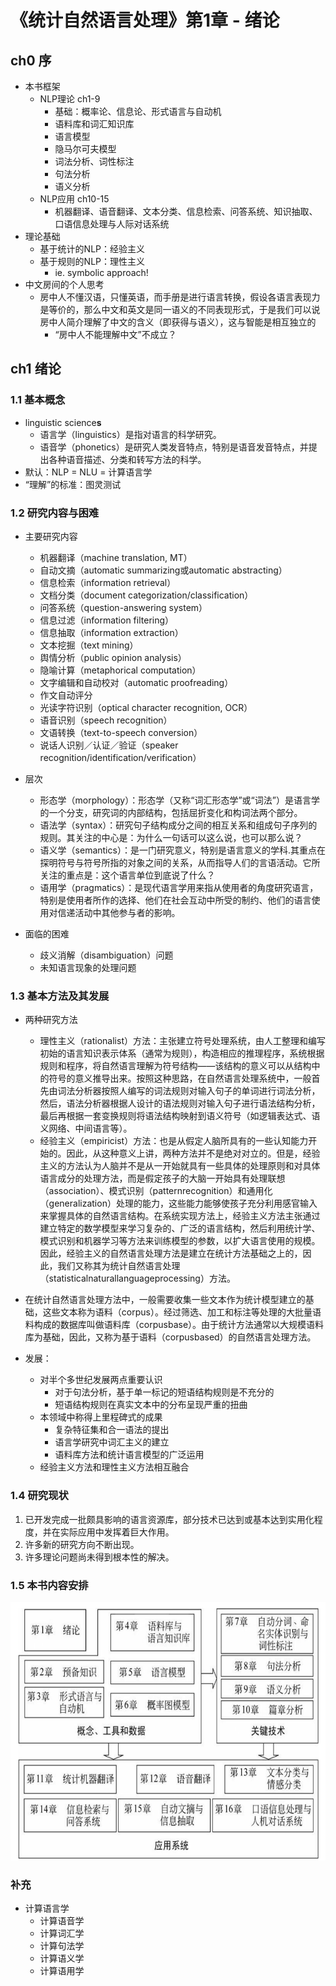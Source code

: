 # 《统计自然语言处理》第1章 - 绪论



## ch0 序
- 本书框架
	- NLP理论 ch1-9
		- 基础：概率论、信息论、形式语言与自动机
		- 语料库和词汇知识库
		- 语言模型
		- 隐马尔可夫模型
		- 词法分析、词性标注
		- 句法分析
		- 语义分析
	- NLP应用 ch10-15
		- 机器翻译、语音翻译、文本分类、信息检索、问答系统、知识抽取、口语信息处理与人际对话系统
- 理论基础
	- 基于统计的NLP：经验主义
	- 基于规则的NLP：理性主义
		- ie. symbolic approach!
- 中文房间的个人思考
	- 房中人不懂汉语，只懂英语，而手册是进行语言转换，假设各语言表现力是等价的，那么中文和英文是同一语义的不同表现形式，于是我们可以说房中人简介理解了中文的含义（即获得与语义），这与智能是相互独立的
		- “房中人不能理解中文”不成立？

## ch1 绪论
### 1.1 基本概念
- linguistic science**s**
	- 语言学（linguistics）是指对语言的科学研究。
	- 语音学（phonetics）是研究人类发音特点，特别是语音发音特点，并提出各种语音描述、分类和转写方法的科学。
- 默认：NLP = NLU = 计算语言学
- “理解”的标准：图灵测试

### 1.2 研究内容与困难
- 主要研究内容
	- 机器翻译（machine translation, MT）
	- 自动文摘（automatic summarizing或automatic abstracting）
	- 信息检索（information retrieval）
	- 文档分类（document categorization/classification）
	- 问答系统（question-answering system）
	- 信息过滤（information filtering）
	- 信息抽取（information extraction）
	- 文本挖掘（text mining）
	- 舆情分析（public opinion analysis）
	- 隐喻计算（metaphorical computation）
	- 文字编辑和自动校对（automatic proofreading）
	- 作文自动评分
	- 光读字符识别（optical character recognition, OCR）
	- 语音识别（speech recognition）
	- 文语转换（text-to-speech conversion）
	- 说话人识别／认证／验证（speaker recognition/identification/verification）

- 层次
	- 形态学（morphology）：形态学（又称“词汇形态学”或“词法”）是语言学的一个分支，研究词的内部结构，包括屈折变化和构词法两个部分。
	- 语法学（syntax）：研究句子结构成分之间的相互关系和组成句子序列的规则。其关注的中心是：为什么一句话可以这么说，也可以那么说？
	- 语义学（semantics）：是一门研究意义，特别是语言意义的学科.其重点在探明符号与符号所指的对象之间的关系，从而指导人们的言语活动。它所关注的重点是：这个语言单位到底说了什么？
	- 语用学（pragmatics）：是现代语言学用来指从使用者的角度研究语言，特别是使用者所作的选择、他们在社会互动中所受的制约、他们的语言使用对信递活动中其他参与者的影响。

- 面临的困难
	- 歧义消解（disambiguation）问题
	- 未知语言现象的处理问题

### 1.3 基本方法及其发展
- 两种研究方法
	- 理性主义（rationalist）方法：主张建立符号处理系统，由人工整理和编写初始的语言知识表示体系（通常为规则），构造相应的推理程序，系统根据规则和程序，将自然语言理解为符号结构——该结构的意义可以从结构中的符号的意义推导出来。按照这种思路，在自然语言处理系统中，一般首先由词法分析器按照人编写的词法规则对输入句子的单词进行词法分析，然后，语法分析器根据人设计的语法规则对输入句子进行语法结构分析，最后再根据一套变换规则将语法结构映射到语义符号（如逻辑表达式、语义网络、中间语言等）。
	- 经验主义（empiricist）方法：也是从假定人脑所具有的一些认知能力开始的。因此，从这种意义上讲，两种方法并不是绝对对立的。但是，经验主义的方法认为人脑并不是从一开始就具有一些具体的处理原则和对具体语言成分的处理方法，而是假定孩子的大脑一开始具有处理联想（association）、模式识别（patternrecognition）和通用化（generalization）处理的能力，这些能力能够使孩子充分利用感官输入来掌握具体的自然语言结构。在系统实现方法上，经验主义方法主张通过建立特定的数学模型来学习复杂的、广泛的语言结构，然后利用统计学、模式识别和机器学习等方法来训练模型的参数，以扩大语言使用的规模。因此，经验主义的自然语言处理方法是建立在统计方法基础之上的，因此，我们又称其为统计自然语言处理（statisticalnaturallanguageprocessing）方法。

- 在统计自然语言处理方法中，一般需要收集一些文本作为统计模型建立的基础，这些文本称为语料（corpus）。经过筛选、加工和标注等处理的大批量语料构成的数据库叫做语料库（corpusbase）。由于统计方法通常以大规模语料库为基础，因此，又称为基于语料（corpusbased）的自然语言处理方法。

- 发展：
	- 对半个多世纪发展两点重要认识
		- 对于句法分析，基于单一标记的短语结构规则是不充分的
		- 短语结构规则在真实文本中的分布呈现严重的扭曲
	- 本领域中称得上里程碑式的成果
		- 复杂特征集和合一语法的提出
		- 语言学研究中词汇主义的建立
		- 语料库方法和统计语言模型的广泛运用
	- 经验主义方法和理性主义方法相互融合


### 1.4 研究现状
1. 已开发完成一批颇具影响的语言资源库，部分技术已达到或基本达到实用化程度，并在实际应用中发挥着巨大作用。
2. 许多新的研究方向不断出现。
3. 许多理论问题尚未得到根本性的解决。

### 1.5 本书内容安排
![a0c313e67c8cbba8203fef9dceae37e1.png](/_resources/9b5a2b1ced784981b606653b5e7ab07d.png)


### 补充
- 计算语言学
	- 计算语音学
	- 计算词汇学
	- 计算句法学
	- 计算语义学
	- 计算语用学
